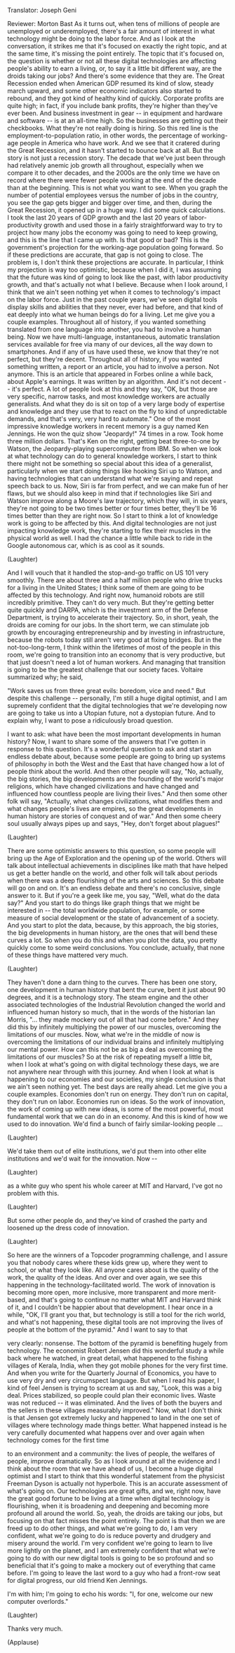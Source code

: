 

Translator: Joseph Geni

Reviewer: Morton Bast
As it turns out, when tens of millions
of people are unemployed
or underemployed,
there&#39;s a fair amount of interest
in what technology might be doing
to the labor force.
And as I look at the conversation,
it strikes me that it&#39;s focused
on exactly the right topic,
and at the same time,
it&#39;s missing the point entirely.
The topic that it&#39;s focused on,
the question is whether or not all these
digital technologies are affecting
people&#39;s ability to earn a living,
or, to say it a little bit different way,
are the droids taking our jobs?
And there&#39;s some evidence that they are.
The Great Recession ended
when American GDP resumed
its kind of slow, steady march upward,
and some other economic indicators
also started to rebound,
and they got kind of healthy
kind of quickly.
Corporate profits are quite high;
in fact, if you include bank profits,
they&#39;re higher than they&#39;ve ever been.
And business investment
in gear -- in equipment
and hardware and software --
is at an all-time high.
So the businesses are getting
out their checkbooks.
What they&#39;re not really doing is hiring.
So this red line
is the employment-to-population ratio,
in other words, the percentage
of working-age people in America
who have work.
And we see that it cratered
during the Great Recession,
and it hasn&#39;t started
to bounce back at all.
But the story is not
just a recession story.
The decade that we&#39;ve
just been through had
relatively anemic job growth
all throughout,
especially when we compare it
to other decades,
and the 2000s are the only time
we have on record
where there were fewer people working
at the end of the decade
than at the beginning.
This is not what you want to see.
When you graph the number
of potential employees
versus the number of jobs in the country,
you see the gap gets bigger
and bigger over time,
and then, during the Great Recession,
it opened up in a huge way.
I did some quick calculations.
I took the last 20 years of GDP growth
and the last 20 years
of labor-productivity growth
and used those in a fairly
straightforward way
to try to project how many jobs
the economy was going to need
to keep growing,
and this is the line that I came up with.
Is that good or bad?
This is the government&#39;s projection
for the working-age
population going forward.
So if these predictions are accurate,
that gap is not going to close.
The problem is, I don&#39;t think
these projections are accurate.
In particular, I think my projection
is way too optimistic,
because when I did it,
I was assuming that the future
was kind of going to look like the past,
with labor productivity growth,
and that&#39;s actually not what I believe.
Because when I look around,
I think that we ain&#39;t seen nothing yet
when it comes to technology&#39;s
impact on the labor force.
Just in the past couple years,
we&#39;ve seen digital tools
display skills and abilities
that they never, ever had before,
and that kind of eat deeply
into what we human beings
do for a living.
Let me give you a couple examples.
Throughout all of history,
if you wanted something translated
from one language into another,
you had to involve a human being.
Now we have multi-language, instantaneous,
automatic translation services
available for free
via many of our devices,
all the way down to smartphones.
And if any of us have used these,
we know that they&#39;re not perfect,
but they&#39;re decent.
Throughout all of history,
if you wanted something written,
a report or an article,
you had to involve a person.
Not anymore.
This is an article that appeared
in Forbes online a while back,
about Apple&#39;s earnings.
It was written by an algorithm.
And it&#39;s not decent -- it&#39;s perfect.
A lot of people look at this and they say,
&quot;OK, but those are very
specific, narrow tasks,
and most knowledge workers
are actually generalists.
And what they do is sit on top of a very
large body of expertise and knowledge
and they use that to react on the fly
to kind of unpredictable demands,
and that&#39;s very, very hard to automate.&quot;
One of the most impressive
knowledge workers in recent memory
is a guy named Ken Jennings.
He won the quiz show
&quot;Jeopardy!&quot; 74 times in a row.
Took home three million dollars.
That&#39;s Ken on the right,
getting beat three-to-one
by Watson, the Jeopardy-playing
supercomputer from IBM.
So when we look at what technology can do
to general knowledge workers,
I start to think there might not be
something so special
about this idea of a generalist,
particularly when we start doing things
like hooking Siri up to Watson,
and having technologies
that can understand what we&#39;re saying
and repeat speech back to us.
Now, Siri is far from perfect,
and we can make fun of her flaws,
but we should also keep in mind
that if technologies like Siri and Watson
improve along a Moore&#39;s law trajectory,
which they will,
in six years, they&#39;re not going to be two
times better or four times better,
they&#39;ll be 16 times better
than they are right now.
So I start to think a lot of knowledge
work is going to be affected by this.
And digital technologies are not
just impacting knowledge work,
they&#39;re starting to flex their muscles
in the physical world as well.
I had the chance a little while back
to ride in the Google autonomous car,
which is as cool as it sounds.

(Laughter)

And I will vouch that it handled
the stop-and-go traffic on US 101
very smoothly.
There are about three and a half million
people who drive trucks for a living
in the United States;
I think some of them are going
to be affected by this technology.
And right now, humanoid robots
are still incredibly primitive.
They can&#39;t do very much.
But they&#39;re getting better quite quickly
and DARPA, which is the investment arm
of the Defense Department,
is trying to accelerate their trajectory.
So, in short, yeah, the droids
are coming for our jobs.
In the short term, we can
stimulate job growth
by encouraging entrepreneurship
and by investing in infrastructure,
because the robots today
still aren&#39;t very good at fixing bridges.
But in the not-too-long-term,
I think within the lifetimes
of most of the people in this room,
we&#39;re going to transition into an economy
that is very productive,
but that just doesn&#39;t need
a lot of human workers.
And managing that transition
is going to be the greatest challenge
that our society faces.
Voltaire summarized why; he said,

&quot;Work saves us from three great evils:
boredom, vice and need.&quot;
But despite this challenge --
personally, I&#39;m still
a huge digital optimist,
and I am supremely confident
that the digital technologies
that we&#39;re developing now
are going to take us
into a Utopian future,
not a dystopian future.
And to explain why,
I want to pose a ridiculously
broad question.

I want to ask:
what have been the most important
developments in human history?
Now, I want to share some
of the answers that I&#39;ve gotten
in response to this question.
It&#39;s a wonderful question to ask
and start an endless debate about,
because some people are going to bring up
systems of philosophy
in both the West and the East
that have changed how a lot
of people think about the world.
And then other people will say,
&quot;No, actually, the big stories,
the big developments
are the founding
of the world&#39;s major religions,
which have changed civilizations
and have changed and influenced
how countless people
are living their lives.&quot;
And then some other folk will say,
&quot;Actually, what changes civilizations,
what modifies them and what changes
people&#39;s lives are empires,
so the great developments in human history
are stories of conquest and of war.&quot;
And then some cheery soul
usually always pipes up and says,
&quot;Hey, don&#39;t forget about plagues!&quot;

(Laughter)

There are some optimistic
answers to this question,
so some people will bring up
the Age of Exploration
and the opening up of the world.
Others will talk about intellectual
achievements in disciplines like math
that have helped us get
a better handle on the world,
and other folk will talk about periods
when there was a deep flourishing
of the arts and sciences.
So this debate will go on and on.
It&#39;s an endless debate
and there&#39;s no conclusive,
single answer to it.
But if you&#39;re a geek like me,
you say, &quot;Well, what do the data say?&quot;
And you start to do things
like graph things
that we might be interested in --
the total worldwide
population, for example,
or some measure of social development
or the state of advancement of a society.
And you start to plot the data,
because, by this approach,
the big stories, the big
developments in human history,
are the ones that will bend
these curves a lot.
So when you do this
and when you plot the data,
you pretty quickly come
to some weird conclusions.
You conclude, actually,
that none of these things
have mattered very much.

(Laughter)

They haven&#39;t done
a darn thing to the curves.
There has been one story,
one development in human history
that bent the curve,
bent it just about 90 degrees,
and it is a technology story.
The steam engine and the other
associated technologies
of the Industrial Revolution
changed the world and influenced
human history so much,
that in the words
of the historian Ian Morris,
&quot;... they made mockery out of all
that had come before.&quot;
And they did this by infinitely
multiplying the power of our muscles,
overcoming the limitations of our muscles.
Now, what we&#39;re in the middle of now
is overcoming the limitations
of our individual brains
and infinitely multiplying
our mental power.
How can this not be as big a deal
as overcoming the limitations
of our muscles?
So at the risk of repeating
myself a little bit,
when I look at what&#39;s going on
with digital technology these days,
we are not anywhere near
through with this journey.
And when I look at what is happening
to our economies and our societies,
my single conclusion is that
we ain&#39;t seen nothing yet.
The best days are really ahead.
Let me give you a couple examples.
Economies don&#39;t run on energy.
They don&#39;t run on capital,
they don&#39;t run on labor.
Economies run on ideas.
So the work of innovation,
the work of coming up with new ideas,
is some of the most powerful, most
fundamental work that we can do
in an economy.
And this is kind of how
we used to do innovation.
We&#39;d find a bunch of fairly
similar-looking people ...

(Laughter)

We&#39;d take them out of elite institutions,
we&#39;d put them into other
elite institutions
and we&#39;d wait for the innovation.
Now --

(Laughter)

as a white guy who spent
his whole career at MIT and Harvard,
I&#39;ve got no problem with this.

(Laughter)

But some other people do,
and they&#39;ve kind of crashed the party
and loosened up
the dress code of innovation.

(Laughter)

So here are the winners of a Topcoder
programming challenge,
and I assure you that nobody cares
where these kids grew up,
where they went to school,
or what they look like.
All anyone cares about is the quality
of the work, the quality of the ideas.
And over and over again,
we see this happening
in the technology-facilitated world.
The work of innovation
is becoming more open,
more inclusive, more transparent
and more merit-based,
and that&#39;s going to continue no matter
what MIT and Harvard think of it,
and I couldn&#39;t be happier
about that development.
I hear once in a while,
&quot;OK, I&#39;ll grant you that,
but technology is still a tool
for the rich world,
and what&#39;s not happening,
these digital tools are not
improving the lives
of people at the bottom of the pyramid.&quot;
And I want to say to that

very clearly: nonsense.
The bottom of the pyramid is benefiting
hugely from technology.
The economist Robert Jensen
did this wonderful study a while back
where he watched, in great detail,
what happened to the fishing
villages of Kerala, India,
when they got mobile phones
for the very first time.
And when you write for the Quarterly
Journal of Economics,
you have to use very dry
and very circumspect language.
But when I read his paper,
I kind of feel Jensen
is trying to scream at us
and say, &quot;Look, this was a big deal.
Prices stabilized, so people
could plan their economic lives.
Waste was not reduced --
it was eliminated.
And the lives of both
the buyers and the sellers
in these villages measurably improved.&quot;
Now, what I don&#39;t think
is that Jensen got extremely lucky
and happened to land
in the one set of villages
where technology made things better.
What happened instead
is he very carefully documented
what happens over and over again
when technology comes for the first time

to an environment and a community:
the lives of people, the welfares
of people, improve dramatically.
So as I look around at all the evidence
and I think about the room
that we have ahead of us,
I become a huge digital optimist
and I start to think that this wonderful
statement from the physicist Freeman Dyson
is actually not hyperbole.
This is an accurate assessment
of what&#39;s going on.
Our technologies are great gifts,
and we, right now,
have the great good fortune
to be living at a time when
digital technology is flourishing,
when it is broadening and deepening
and becoming more profound
all around the world.
So, yeah, the droids are taking our jobs,
but focusing on that fact
misses the point entirely.
The point is that then we
are freed up to do other things,
and what we&#39;re going to do,
I am very confident,
what we&#39;re going to do is reduce poverty
and drudgery and misery around the world.
I&#39;m very confident we&#39;re going to learn
to live more lightly on the planet,
and I am extremely confident
that what we&#39;re going to do
with our new digital tools
is going to be so profound
and so beneficial
that it&#39;s going to make a mockery
out of everything that came before.
I&#39;m going to leave the last word
to a guy who had a front-row seat
for digital progress,
our old friend Ken Jennings.

I&#39;m with him; I&#39;m going to echo his words:
&quot;I, for one, welcome our new
computer overlords.&quot;

(Laughter)

Thanks very much.

(Applause)

